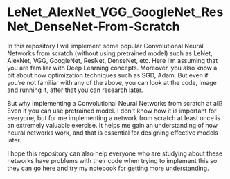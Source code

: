 # LeNet_AlexNet_VGG_GoogleNet_ResNet_DenseNet-From-Scratch

In this repository I will implement some popular Convolutional Neural Networks from scratch (without using pretrained model) such as LeNet, AlexNet, VGG, GoogleNet, ResNet, DenseNet, etc. Here I’m assuming that you are familiar with Deep Learning concepts. Moreover, you also know a bit about how optimization techniques such as SGD, Adam. But even if you’re not familiar with any of the above, you can look at the code, image and running it, after that you can research later.

But why implementing a Convolutional Neural Networks from scratch at all? Even if you can use pretrained model. I don't know how it is important for everyone, but for me implementing a network from scratch at least once is an extremely valuable exercise. It helps me gain an understanding of how neural networks work, and that is essential for designing effective models later.

I hope this repository can also help everyone who are studying about these networks have problems with their code when trying to implement this so they can go here and try my notebook for getting more understanding.
